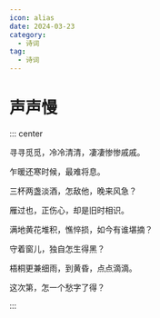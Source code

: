 ```yaml
---
icon: alias
date: 2024-03-23
category:
  - 诗词
tag:
  - 诗词
---
```


# 声声慢

<!-- more -->




::: center

寻寻觅觅，冷冷清清，凄凄惨惨戚戚。

乍暖还寒时候，最难将息。

三杯两盏淡酒，怎敌他，晚来风急？

雁过也，正伤心，却是旧时相识。


满地黄花堆积，憔悴损，如今有谁堪摘？

守着窗儿，独自怎生得黑？

梧桐更兼细雨，到黄昏，点点滴滴。

这次第，怎一个愁字了得？

:::